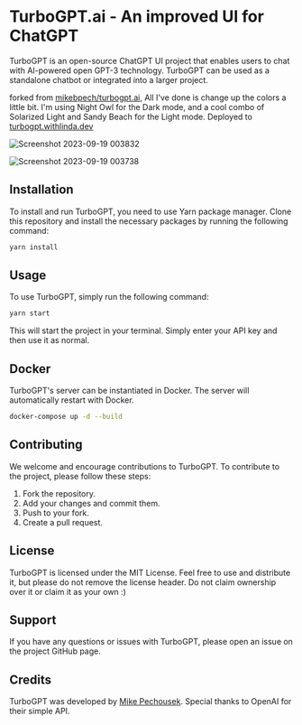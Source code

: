# TurboGPT.ai - An improved UI for ChatGPT
TurboGPT is an open-source ChatGPT UI project that enables users to chat with AI-powered open GPT-3 technology. TurboGPT can be used as a standalone chatbot or integrated into a larger project.

forked from [mikebpech/turbogpt.ai](https://github.com/mikebpech/turbogpt.ai), All I've done is change up the colors a little bit. I'm using Night Owl for the Dark mode, and a cool combo of Solarized Light and Sandy Beach for the Light mode.
Deployed to [turbogpt.withlinda.dev](https://turbogpt.withlinda.dev)

![Screenshot 2023-09-19 003832](https://github.com/withLinda/turbogpt.ai/assets/82918531/456f4eae-48ff-4485-9901-b8b681114f94)

![Screenshot 2023-09-19 003738](https://github.com/withLinda/turbogpt.ai/assets/82918531/45ee963f-ffc7-4dad-8c97-257ad3241ed8)

## Installation

To install and run TurboGPT, you need to use Yarn package manager. Clone this repository and install the necessary packages by running the following command:

```bash
yarn install
```

## Usage

To use TurboGPT, simply run the following command:

```bash
yarn start
```
This will start the project in your terminal. Simply enter your API key and then use it as normal.

## Docker

TurboGPT's server can be instantiated in Docker. The server will automatically restart with Docker. 

```bash
docker-compose up -d --build
```

## Contributing

We welcome and encourage contributions to TurboGPT. To contribute to the project, please follow these steps:

1. Fork the repository.
2. Add your changes and commit them.
3. Push to your fork.
4. Create a pull request.

## License

TurboGPT is licensed under the MIT License. Feel free to use and distribute it, but please do not remove the license header. Do not claim ownership over it or claim it as your own :) 

## Support

If you have any questions or issues with TurboGPT, please open an issue on the project GitHub page.

## Credits

TurboGPT was developed by [Mike Pechousek](https://linkedin.com/in/mikepechousek). Special thanks to OpenAI for their simple API. 
